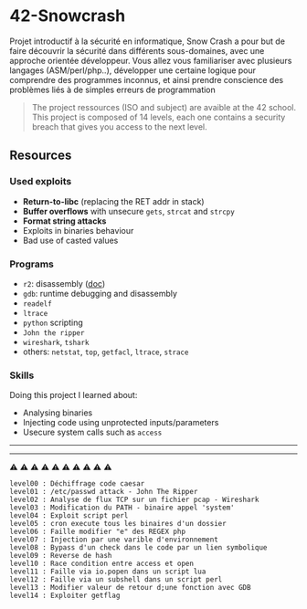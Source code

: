 # 42-Snowcrash

Projet introductif à la sécurité en informatique, Snow Crash a pour but de faire découvrir la sécurité dans différents sous-domaines, avec une approche orientée développeur. Vous allez vous familiariser avec plusieurs langages (ASM/perl/php..), développer une certaine logique pour comprendre des programmes inconnus, et ainsi prendre conscience des problèmes liés à de simples erreurs de programmation

> The project ressources (ISO and subject) are avaible at the 42 school. This project is composed of 14 levels, each one contains a security breach that gives you access to the next level.

## Resources

### Used exploits

- **Return-to-libc** (replacing the RET addr in stack)
- **Buffer overflows** with unsecure `gets`, `strcat` and `strcpy`
- **Format string attacks**
- Exploits in binaries behaviour
- Bad use of casted values

### Programs

- `r2`: disassembly ([doc](https://radare.gitbooks.io/radare2book/visual_mode/intro.html))
- `gdb`: runtime debugging and disassembly
- `readelf`
- `ltrace`
- `python` scripting
- `John the ripper`
- `wireshark`, `tshark`
- others: `netstat`, `top`, `getfacl`, `ltrace`, `strace`

### Skills
Doing this project I learned about:
- Analysing binaries
- Injecting code using unprotected inputs/parameters
- Usecure system calls such as `access`

----
-----
⚠️ ⚠️ ⚠️ ⚠️ ⚠️ ⚠️ ⚠️ ⚠️ ⚠️ ⚠️

    level00 : Déchiffrage code caesar
    level01 : /etc/passwd attack - John The Ripper
    level02 : Analyse de flux TCP sur un fichier pcap - Wireshark
    level03 : Modification du PATH - binaire appel 'system'
    level04 : Exploit script perl
    level05 : cron execute tous les binaires d'un dossier
    level06 : Faille modifier "e" des REGEX php
    level07 : Injection par une varible d'environnement
    level08 : Bypass d'un check dans le code par un lien symbolique
    level09 : Reverse de hash
    level10 : Race condition entre access et open
    level11 : Faille via io.popen dans un script lua
    level12 : Faille via un subshell dans un script perl
    level13 : Modifier valeur de retour d;une fonction avec GDB
    level14 : Exploiter getflag
